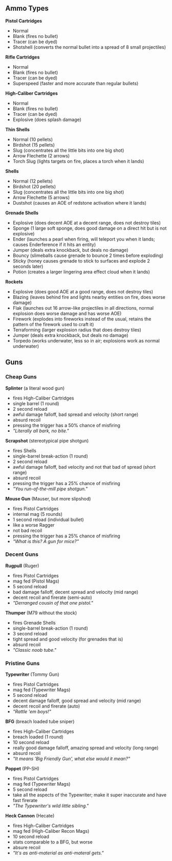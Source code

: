 ## Ammo Types
**Pistol Cartridges**
- Normal
- Blank (fires no bullet)
- Tracer (can be dyed)
- Shotshell (converts the normal bullet into a spread of 8 small projectiles)

**Rifle Cartridges**
- Normal
- Blank (fires no bullet)
- Tracer (can be dyed)
- Superspeed (faster and more accurate than regular bullets)

**High-Caliber Cartridges**
- Normal
- Blank (fires no bullet)
- Tracer (can be dyed)
- Explosive (does splash damage)

**Thin Shells**
- Normal (10 pellets)
- Birdshot (15 pellets)
- Slug (concentrates all the little bits into one big shot)
- Arrow Flechette (2 arrows)
- Torch Slug (lights targets on fire, places a torch when it lands)

**Shells**
- Normal (12 pellets)
- Birdshot (20 pellets)
- Slug (concentrates all the little bits into one big shot)
- Arrow Flechette (5 arrows)
- Dustshot (causes an AOE of redstone activation where it lands)

**Grenade Shells**
- Explosive (does decent AOE at a decent range, does not destroy tiles)
- Sponge (1 large soft sponge, does good damage on a direct hit but is not explosive)
- Ender (launches a pearl when firing, will teleport you when it lands; causes Enderference if it hits an entity)
- Jumper (deals extra knockback, but deals no damage)
- Bouncy (slimeballs cause grenade to bounce 2 times before exploding)
- Sticky (honey causes grenade to stick to surfaces and explode 2 seconds later)
- Potion (creates a larger lingering area effect cloud when it lands)

**Rockets**
- Explosive (does good AOE at a good range, does not destroy tiles)
- Blazing (leaves behind fire and lights nearby entities on fire, does worse damage)
- Flak (launches out 16 arrow-like projectiles in all directions, normal explosion does worse damage and has worse AOE)
- Firework (explodes into fireworks instead of the usual, retains the pattern of the firework used to craft it)
- Terraforming (larger explosion radius that does destroy tiles)
- Jumper (deals extra knockback, but deals no damage)
- Torpedo (works underwater, less so in air; explosions work as normal underwater)

## Guns
### Cheap Guns
**Splinter** (a literal wood gun)
- fires High-Caliber Cartridges
- single barrel (1 round)
- 2 second reload
- awful damage falloff, bad spread and velocity (short range)
- absurd recoil
- pressing the trigger has a 50% chance of misfiring
- *"Literally all bark, no bite."*

**Scrapshot** (stereotypical pipe shotgun)
- fires Shells
- single-barrel break-action (1 round)
- 2 second reload
- awful damage falloff, bad velocity and not that bad of spread (short range)
- absurd recoil
- pressing the trigger has a 25% chance of misfiring
- *"You run-of-the-mill pipe shotgun."*

**Mouse Gun** (Mauser, but more slipshod)
- fires Pistol Cartridges
- internal mag (5 rounds)
- 1 second reload (individual bullet)
- like a worse Ragger
- not bad recoil
- pressing the trigger has a 25% chance of misfiring
- *"What is this? A gun for mice?"*

### Decent Guns 
**Rugpull** (Ruger)
- fires Pistol Cartridges
- mag fed (Pistol Mags)
- 5 second reload
- bad damage falloff, decent spread and velocity (mid range)
- decent recoil and firerate (semi-auto)
- *"Derranged cousin of that one pistol."*

**Thumper** (M79 without the stock)
- fires Grenade Shells
- single-barrel break-action (1 round)
- 3 second reload
- tight spread and good velocity (for grenades that is)
- absurd recoil
- *"Classic noob tube."*

### Pristine Guns
**Typewriter** (Tommy Gun)
- fires Pistol Cartridges
- mag fed (Typewriter Mags)
- 5 second reload
- decent damage falloff, good spread and velocity (mid range)
- decent recoil and firerate (auto)
- *"Rattle 'em boys!"*

**BFG** (breach loaded tube sniper)
- fires High-Caliber Cartridges
- breach loaded (1 round)
- 10 second reload
- really good damage falloff, amazing spread and velocity (long range)
- absurd recoil
- *"It means 'Big Friendly Gun', what else would it mean?"*

**Poppet** (PP-SH)
- fires Pistol Cartridges
- mag fed (Typewriter Mags)
- 5 second reload
- take all the aspects of the Typewriter; make it super inaccurate and have fast firerate
- *"The Typewriter's wild little sibling."*

**Heck Cannon** (Hecate)
- fires High-Caliber Cartridges
- mag fed (High-Caliber Recon Mags)
- 10 second reload
- stats comparable to a BFG, but worse
- absure recoil
- *"It's as anti-material as anti-materal gets."*
